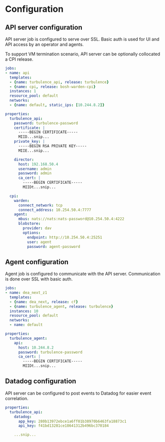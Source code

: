 # Configuration

## API server configuration

API server job is configured to serve over SSL. Basic auth is used for UI and API access by an operator and agents.

To support VM termination scenario, API server can be optionally collocated a CPI release.

```yaml
jobs:
- name: api
  templates:
  - {name: turbulence_api, release: turbulence}
  - {name: cpi, release: bosh-warden-cpi}
  instances: 1
  resource_pool: default
  networks:
  - {name: default, static_ips: [10.244.8.2]}

properties:
  turbulence_api:
    password: turbulence-password
    certificate: |
      -----BEGIN CERTIFICATE-----
      MIID...snip...
    private_key: |
      -----BEGIN RSA PRIVATE KEY-----
      MIIE...snip...

    director:
      host: 192.168.50.4
      username: admin
      password: admin
      ca_cert: |
        -----BEGIN CERTIFICATE-----
        MIIDt...snip...

  cpi:
    warden:
      connect_network: tcp
      connect_address: 10.254.50.4:7777
    agent:
      mbus: nats://nats:nats-password@10.254.50.4:4222
      blobstore:
        provider: dav
        options:
          endpoint: http://10.254.50.4:25251
          user: agent
          password: agent-password
```

## Agent configuration

Agent job is configured to communicate with the API server. Communication is done over SSL with basic auth.

```yaml
jobs:
- name: dea_next_z1
  templates:
  - {name: dea_next, release: cf}
  - {name: turbulence_agent, release: turbulence}
  instances: 10
  resource_pool: default
  networks:
  - name: default

properties:
  turbulence_agent:
    api:
      host: 10.244.8.2
      password: turbulence-password
      ca_cert: |
        -----BEGIN CERTIFICATE-----
        MIIDt...snip...
```

## Datadog configuration

API server can be configured to post events to Datadog for easier event correlation.

```yaml
properties:
  turbulence_api:
  	datadog:
      app_key: 280b13972ebce1a6ff01b38970b6463fa18873c1
      api_key: f41bd13281ce18641312b496bc370184

    ...snip...
```
